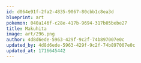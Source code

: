 ```yaml
---
id: d064e91f-2fa2-4835-9067-80cbb1c8ea3d
blueprint: art
pokemon: 040a146f-c28e-417b-9694-317b05bebe27
title: Makuhita
image: art/296.png
author: 4d8d6ede-5963-429f-9c2f-74b897007e0c
updated_by: 4d8d6ede-5963-429f-9c2f-74b897007e0c
updated_at: 1716645442
---
```

